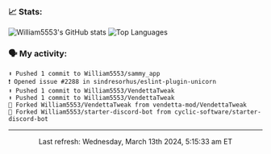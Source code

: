 ### 📈 Stats:
![William5553's GitHub stats](https://github-readme-stats.vercel.app/api?username=william5553&show_icons=true&theme=dark&include_all_commits=true&count_private=true&hide_border=true)
![Top Languages](https://github-readme-stats.vercel.app/api/top-langs/?username=william5553&langs_count=10&layout=compact&theme=dark&include_all_commits=true&count_private=true&hide_border=true)

### 🗣 My activity:
```
⬆️ Pushed 1 commit to William5553/sammy_app
❗️ Opened issue #2288 in sindresorhus/eslint-plugin-unicorn
⬆️ Pushed 1 commit to William5553/VendettaTweak
⬆️ Pushed 1 commit to William5553/VendettaTweak
🍴 Forked William5553/VendettaTweak from vendetta-mod/VendettaTweak
🍴 Forked William5553/starter-discord-bot from cyclic-software/starter-discord-bot
```

------------
<p align="center">Last refresh: Wednesday, March 13th 2024, 5:15:33 am ET</p>

